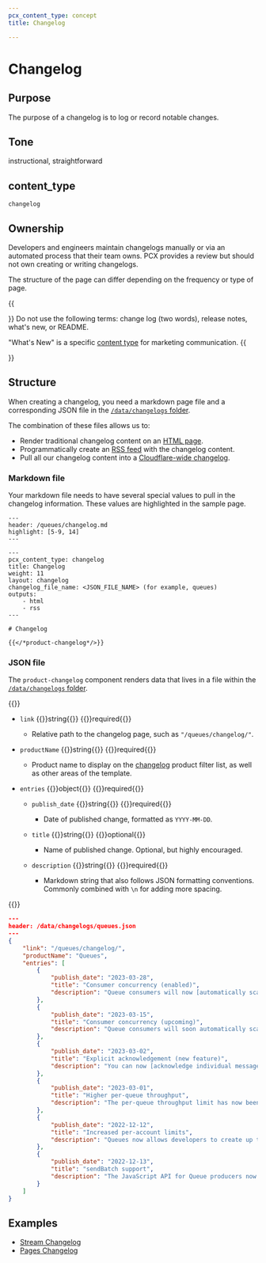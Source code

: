```yaml
---
pcx_content_type: concept
title: Changelog

---
```


# Changelog

## Purpose

The purpose of a changelog is to log or record notable changes.

## Tone

instructional, straightforward

## content_type

`changelog`

## Ownership

Developers and engineers maintain changelogs manually or via an automated process that their team owns. PCX provides a review but should not own creating or writing changelogs.

The structure of the page can differ depending on the frequency or type of page.

{{<Aside type="note">}}
Do not use the following terms: change log (two words), release notes, what's new, or README.

"What's New" is a specific [content type](https://www.cloudflare.com/whats-new/) for marketing communication.
{{</Aside>}}

## Structure

When creating a changelog, you need a markdown page file and a corresponding JSON file in the [`/data/changelogs` folder](https://github.com/cloudflare/cloudflare-docs/tree/production/data/changelogs).

The combination of these files allows us to:

- Render traditional changelog content on an [HTML page](/stream/changelog/).
- Programmatically create an [RSS feed](/stream/changelog/index.xml) with the changelog content.
- Pull all our changelog content into a [Cloudflare-wide changelog](/changelog/).

### Markdown file

Your markdown file needs to have several special values to pull in the changelog information. These values are highlighted in the sample page.

```
---
header: /queues/changelog.md
highlight: [5-9, 14]
---

---
pcx_content_type: changelog
title: Changelog
weight: 11
layout: changelog
changelog_file_name: <JSON_FILE_NAME> (for example, queues)
outputs:
    - html
    - rss
---

# Changelog

{{</*product-changelog*/>}}
```

### JSON file

The `product-changelog` component renders data that lives in a file within the [`/data/changelogs` folder](https://github.com/cloudflare/cloudflare-docs/tree/production/data/changelogs).

{{<definitions>}}

- `link` {{<type>}}string{{</type>}} {{<prop-meta>}}required{{</prop-meta>}}

  - Relative path to the changelog page, such as `"/queues/changelog/"`.

- `productName` {{<type>}}string{{</type>}} {{<prop-meta>}}required{{</prop-meta>}}

  - Product name to display on the [changelog](/changelog/) product filter list, as well as other areas of the template.

- `entries` {{<type>}}object{{</type>}} {{<prop-meta>}}required{{</prop-meta>}}
    - `publish_date` {{<type>}}string{{</type>}} {{<prop-meta>}}required{{</prop-meta>}}

        - Date of published change, formatted as `YYYY-MM-DD`.

     - `title` {{<type>}}string{{</type>}} {{<prop-meta>}}optional{{</prop-meta>}}

        - Name of published change. Optional, but highly encouraged.
    
     - `description` {{<type>}}string{{</type>}} {{<prop-meta>}}required{{</prop-meta>}}

        - Markdown string that also follows JSON formatting conventions. Commonly combined with `\n` for adding more spacing.

{{</definitions>}}

```json
---
header: /data/changelogs/queues.json
---
{
    "link": "/queues/changelog/",
    "productName": "Queues",
    "entries": [
        {
            "publish_date": "2023-03-28",
            "title": "Consumer concurrency (enabled)",
            "description": "Queue consumers will now [automatically scale up](/queues/learning/consumer-concurrency/) based on the number of messages being written to the queue. To control or limit concurrency, you can explicitly define a [`max_concurrency`](/queues/platform/configuration/#consumer) for your consumer."
        },
        {
            "publish_date": "2023-03-15",
            "title": "Consumer concurrency (upcoming)",
            "description": "Queue consumers will soon automatically scale up concurrently as a queues' backlog grows in order to keep overall message processing latency down. Concurrency will be enabled on all existing queues by 2023-03-28.\n\n**To opt-out, or to configure a fixed maximum concurrency**, set `max_concurrency = 1` in your `wrangler.toml` file or via [the queues dashboard](https://dash.cloudflare.com/?to=/:account/queues).\n\n**To opt-in, you do not need to take any action**: your consumer will begin to scale out as needed to keep up with your message backlog. It will scale back down as the backlog shrinks, and/or if a consumer starts to generate a higher rate of errors. To learn more about how consumers scale, refer to the [consumer concurrency](/queues/learning/consumer-concurrency/) documentation."
        },
        {
            "publish_date": "2023-03-02",
            "title": "Explicit acknowledgement (new feature)",
            "description": "You can now [acknowledge individual messages with a batch](/queues/learning/batching-retries/#explicit-acknowledgement) by calling `.ack()` on a message.\n\nThis allows you to mark a message as delivered as you process it within a batch, and avoids the entire batch from being redelivered if your consumer throws an error during batch processing. This can be particularly useful when you are calling external APIs, writing messages to a database, or otherwise performing non-idempotent actions on individual messages within a batch."
        },
        {
            "publish_date": "2023-03-01",
            "title": "Higher per-queue throughput",
            "description": "The per-queue throughput limit has now been [raised to 400 messages per second](/queues/platform/limits/)."
        },
        {
            "publish_date": "2022-12-12",
            "title": "Increased per-account limits",
            "description": "Queues now allows developers to create up to 100 queues per account, up from the initial beta limit of 10 per account. This limit will continue to increase over time."
        },
        {
            "publish_date": "2022-12-13",
            "title": "sendBatch support",
            "description": "The JavaScript API for Queue producers now includes a `sendBatch` method which supports sending up to 100 messages at a time."
        }
    ]
}
```

## Examples

- [Stream Changelog](/stream/changelog/)
- [Pages Changelog](/pages/platform/changelog/)
